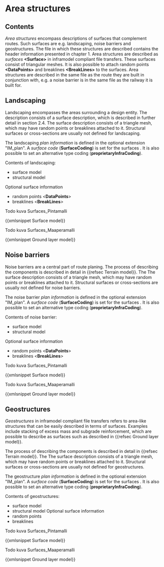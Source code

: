 # Area structures

## Contents

*Area structures* encompass descriptions of surfaces that complement routes. Such surfaces are e.g. landscaping, noise barriers and geostructures. The file in which these structures are described contains the header information presented in chapter 1. Area structures are described as *surfaces* **\<Surface>** in inframodel compliant file transfers. These surfaces consist of triangular meshes. It is also possible to attach random points **\<DataPoints>** and breaklines **\<BreakLines>** to the surfaces. Area structures are described in the same file as the route they are built in conjunction with, e.g. a noise barrier is in the same file as the railway it is built for.

## Landscaping

Landscaping encompasses the areas surrounding a design entity. The description consists of a surface description, which is described in further detail in section 2.4. The surface description consists of a triangle mesh, which may have random points or breaklines attached to it. Structural surfaces or cross-sections are usually not defined for landscaping.

The landscaping *plan information* is defined in the optional extension "IM_plan". A *surface code* (**SurfaceCoding**) is set for the surfaces . It is also possible to set an alternative type coding (**proprietaryInfraCoding**).

Contents of landscaping:

- surface model
- structural model

Optional surface information
- random points <**DataPoints**>
- breaklines <**BreakLines**>
 
Todo kuva Surfaces_Pintamalli

{{xmlsnippet Surface model}}
 
 
 Todo kuva Surfaces_Maaperamalli
 
 {{xmlsnippet Ground layer model}}	
 
## Noise barriers

Noise barriers are a central part of route planing. The process of describing the components is described in detail in {{refsec Terrain model}}. The The surface description consists of a triangle mesh, which may have random points or breaklines attached to it. Structural surfaces or cross-sections are usually not defined for noise barriers.

The noise barrier *plan information* is defined in the optional extension "IM_plan". A *surface code* (**SurfaceCoding**) is set for the surfaces . It is also possible to set an alternative type coding (**proprietaryInfraCoding**).

Contents of noise barrier:

- surface model
- structural model

Optional surface information
- random points <**DataPoints**>
- breaklines <**BreakLines**>

Todo kuva Surfaces_Pintamalli

{{xmlsnippet Surface model}}

Todo kuva Surfaces_Maaperamalli

{{xmlsnippet Ground layer model}}

## Geostructures

*Geostructures* in inframodel compliant file transfers refers to area-like structures that can be easily described in terms of surfaces. Examples include stacking of excess mass and subgrade reinforcement, which are possible to describe as surfaces such as described in {{refsec Ground layer model}}.

The process of describing the components is described in detail in {{refsec Terrain model}}. The The surface description consists of a triangle mesh, which may have random points or breaklines attached to it. Structural surfaces or cross-sections are usually not defined for geostructures.

The geostructure *plan information* is defined in the optional extension "IM_plan". A *surface code* (**SurfaceCoding**) is set for the surfaces . It is also possible to set an alternative type coding (**proprietaryInfraCoding**).

Contents of geostructures:

- surface model
- structural model
Optional surface information
- random points <DataPoints>
- breaklines <BreakLines>
 
Todo kuva Surfaces_Pintamalli

{{xmlsnippet Surface model}}

Todo kuva Surfaces_Maaperamalli

{{xmlsnippet Ground layer model}}
